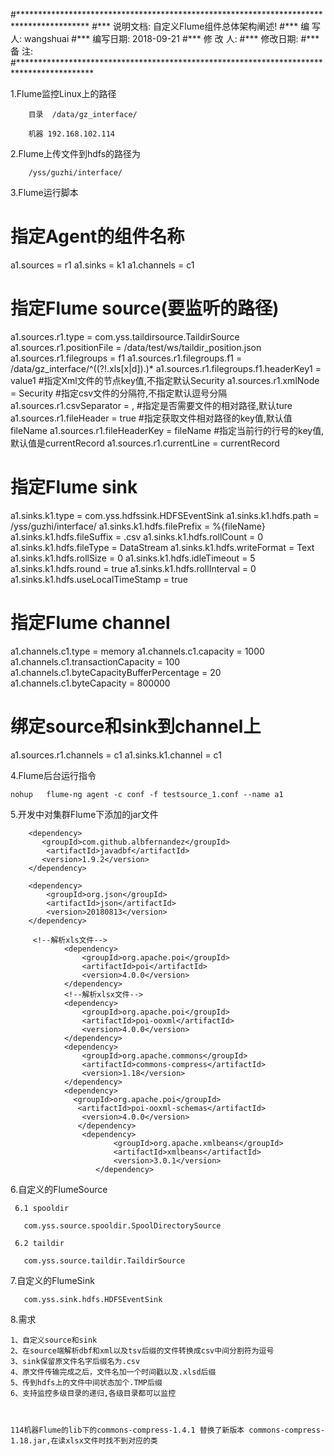 #****************************************************************************************
#*** 说明文档: 自定义Flume组件总体架构阐述!
#*** 编 写 人:  wangshuai
#*** 编写日期:  2018-09-21
#*** 修 改 人:
#*** 修改日期:
#*** 备    注:
#*****************************************************************************************


1.Flume监控Linux上的路径

		目录	/data/gz_interface/ 	
		
		机器 192.168.102.114
		
2.Flume上传文件到hdfs的路径为

		/yss/guzhi/interface/

3.Flume运行脚本
		
# 指定Agent的组件名称
a1.sources = r1
a1.sinks = k1
a1.channels = c1
 
# 指定Flume source(要监听的路径)
a1.sources.r1.type = com.yss.taildirsource.TaildirSource
a1.sources.r1.positionFile = /data/test/ws/taildir_position.json
a1.sources.r1.filegroups = f1
a1.sources.r1.filegroups.f1 = /data/gz_interface/^((?!\.xls[x|d]$).)*$
a1.sources.r1.filegroups.f1.headerKey1 = value1
#指定Xml文件的节点key值,不指定默认Security
a1.sources.r1.xmlNode = Security
#指定csv文件的分隔符,不指定默认逗号分隔
a1.sources.r1.csvSeparator = ,
#指定是否需要文件的相对路径,默认ture
a1.sources.r1.fileHeader = true
#指定获取文件相对路径的key值,默认值fileName
a1.sources.r1.fileHeaderKey = fileName
#指定当前行的行号的key值,默认值是currentRecord
a1.sources.r1.currentLine = currentRecord
 
# 指定Flume sink
a1.sinks.k1.type = com.yss.hdfssink.HDFSEventSink
a1.sinks.k1.hdfs.path = /yss/guzhi/interface/
a1.sinks.k1.hdfs.filePrefix = %{fileName}
a1.sinks.k1.hdfs.fileSuffix = .csv
a1.sinks.k1.hdfs.rollCount = 0
a1.sinks.k1.hdfs.fileType  = DataStream
a1.sinks.k1.hdfs.writeFormat  = Text
a1.sinks.k1.hdfs.rollSize = 0
a1.sinks.k1.hdfs.idleTimeout  = 5
a1.sinks.k1.hdfs.round = true
a1.sinks.k1.hdfs.rollInterval = 0
a1.sinks.k1.hdfs.useLocalTimeStamp = true
 
# 指定Flume channel
a1.channels.c1.type = memory
a1.channels.c1.capacity = 1000
a1.channels.c1.transactionCapacity = 100
a1.channels.c1.byteCapacityBufferPercentage = 20
a1.channels.c1.byteCapacity = 800000
 
# 绑定source和sink到channel上
a1.sources.r1.channels = c1
a1.sinks.k1.channel = c1


4.Flume后台运行指令

	nohup	flume-ng agent -c conf -f testsource_1.conf --name a1
	
	
5.开发中对集群Flume下添加的jar文件

		<dependency>
           <groupId>com.github.albfernandez</groupId>
            <artifactId>javadbf</artifactId>
           <version>1.9.2</version>
        </dependency>
		
        <dependency>
            <groupId>org.json</groupId>
            <artifactId>json</artifactId>
            <version>20180813</version>
        </dependency>
        
         <!--解析xls文件-->
                <dependency>
                    <groupId>org.apache.poi</groupId>
                    <artifactId>poi</artifactId>
                    <version>4.0.0</version>
                </dependency>
                <!--解析xlsx文件-->
                <dependency>
                    <groupId>org.apache.poi</groupId>
                    <artifactId>poi-ooxml</artifactId>
                    <version>4.0.0</version>
                </dependency>
                <dependency>
                    <groupId>org.apache.commons</groupId>
                    <artifactId>commons-compress</artifactId>
                    <version>1.18</version>
                </dependency>
                <dependency>
                  <groupId>org.apache.poi</groupId>
                   <artifactId>poi-ooxml-schemas</artifactId>
                    <version>4.0.0</version>
                   </dependency>
                    <dependency>
                           <groupId>org.apache.xmlbeans</groupId>
                           <artifactId>xmlbeans</artifactId>
                           <version>3.0.1</version>
                       </dependency>

6.自定义的FlumeSource

     6.1 spooldir 
     
       com.yss.source.spooldir.SpoolDirectorySource
       
     6.2 taildir
     
       com.yss.source.taildir.TaildirSource
      
7.自定义的FlumeSink

       com.yss.sink.hdfs.HDFSEventSink
      
8.需求

    1、自定义source和sink
    2、在source端解析dbf和xml以及tsv后缀的文件转换成csv中间分割符为逗号
    3、sink保留原文件名字后缀名为.csv
    4、原文件传输完成之后，文件名加一个时间戳以及.xlsd后缀
    5、传到hdfs上的文件中间状态加个.TMP后缀
    6、支持监控多级目录的递归,各级目录都可以监控

	
	
	114机器Flume的lib下的commons-compress-1.4.1 替换了新版本 commons-compress-1.18.jar,在读xlsx文件时找不到对应的类

